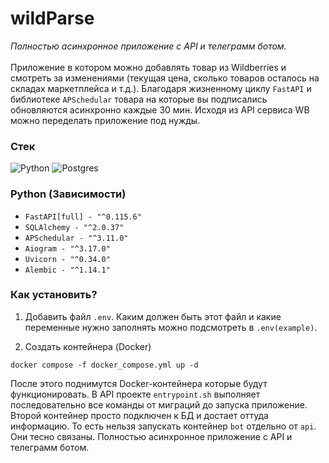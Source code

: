 # wildParse
_Полностью асинхронное приложение с API и телеграмм ботом._ <br><br>
Приложение в котором можно добавлять товар из Wildberries и смотреть за изменениями (текущая цена, сколько товаров осталось на складах маркетплейса и т.д.). Благодаря жизненному циклу `FastAPI` и библиотеке `APSchedular` товара на которые вы подписались обновляются асинхронно каждые 30 мин. Исходя из API сервиса WB можно переделать приложение под нужды.<br>
### **Стек** <br>
![Python](https://img.shields.io/badge/python-3670A0?style=for-the-badge&logo=python&logoColor=ffdd54)  ![Postgres](https://img.shields.io/badge/postgres-%23316192.svg?style=for-the-badge&logo=postgresql&logoColor=white) <br>
### Python (Зависимости)
- `FastAPI[full] - "^0.115.6"`
- `SQLAlchemy - "^2.0.37"`
- `APSchedular - "^3.11.0"`
- `Aiogram - "^3.17.0"`
- `Uvicorn - "^0.34.0"`
- `Alembic - "^1.14.1"`

### Как установить?

1) Добавить файл `.env`. Каким должен быть этот файл и какие переменные нужно заполнять можно подсмотреть в `.env(example)`.

2) Создать контейнера (Docker)
```shell
docker compose -f docker_compose.yml up -d
```

После этого поднимутся Docker-контейнера которые будут функционировать. В API проекте  `entrypoint.sh` выполняет последовательно все команды от миграций до запуска приложение. Второй контейнер просто подключен к БД и достает оттуда информацию. То есть нельзя запускать контейнер `bot` отдельно от `api`. Они тесно связаны. 
Полностью асинхронное приложение с API и телеграмм ботом.
